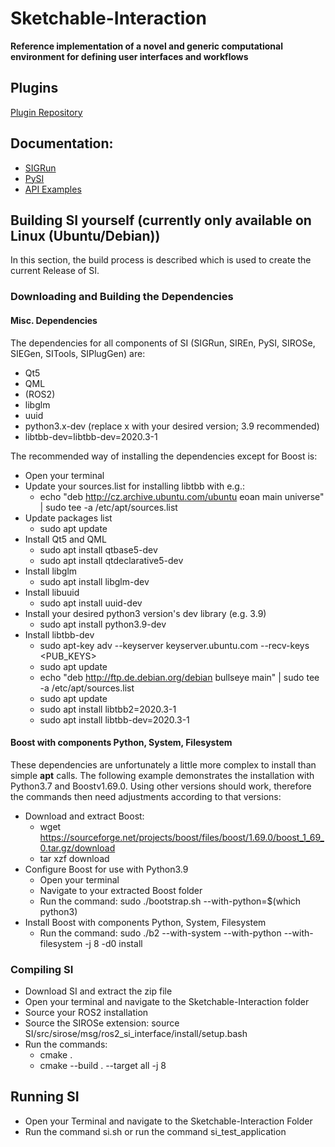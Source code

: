 # Sketchable-Interaction

**Reference implementation of a novel and generic computational environment for defining user interfaces and workflows**

##  Plugins
[Plugin Repository](https://github.com/PDA-UR/Sketchable-Interaction-Plugins)

## Documentation:
* [SIGRun](https://pda-ur.github.io/Sketchable-Interaction/SI-Doc/si/sigrun/html/docs/index.html)
* [PySI](https://pda-ur.github.io/Sketchable-Interaction/SI-Doc/si/pysi/html/docs/index.html)
* [API Examples](https://pda-ur.github.io/Sketchable-Interaction/SI-Doc/si/api_examples/api_examples.html)

## Building SI yourself (currently only available on Linux (Ubuntu/Debian))
In this section, the build process is described which is used to create the current Release of SI.
### Downloading and Building the Dependencies
#### Misc. Dependencies
The dependencies for all components of SI (SIGRun, SIREn, PySI, SIROSe, SIEGen, SITools, SIPlugGen) are:
  * Qt5
  * QML
  * (ROS2)
  * libglm
  * uuid
  * python3.x-dev (replace x with your desired version; 3.9 recommended)
  * libtbb-dev=libtbb-dev=2020.3-1
  
The recommended way of installing the dependencies except for Boost is:
  * Open your terminal
  * Update your sources.list for installing libtbb with e.g.:
    * echo "deb http://cz.archive.ubuntu.com/ubuntu eoan main universe" | sudo tee -a  /etc/apt/sources.list
  * Update packages list
    * sudo apt update
  * Install Qt5 and QML
    * sudo apt install qtbase5-dev
    * sudo apt install qtdeclarative5-dev
  * Install libglm
    * sudo apt install libglm-dev
  * Install libuuid
    * sudo apt install uuid-dev
  * Install your desired python3 version's dev library (e.g. 3.9)
    * sudo apt install python3.9-dev
  * Install libtbb-dev 
    * sudo apt-key adv --keyserver keyserver.ubuntu.com --recv-keys <PUB_KEYS>
    * sudo apt update
    * echo "deb http://ftp.de.debian.org/debian bullseye main" | sudo tee -a  /etc/apt/sources.list
    * sudo apt update
    * sudo apt install libtbb2=2020.3-1
    * sudo apt install libtbb-dev=2020.3-1
    
#### Boost with components Python, System, Filesystem
These dependencies are unfortunately a little more complex to install than simple **apt** calls.
The following example demonstrates the installation with Python3.7 and Boostv1.69.0.
Using other versions should work, therefore the commands then need adjustments according to that versions:
* Download and extract Boost:
  * wget https://sourceforge.net/projects/boost/files/boost/1.69.0/boost_1_69_0.tar.gz/download
  * tar xzf download
* Configure Boost for use with Python3.9
  * Open your terminal
  * Navigate to your extracted Boost folder
  * Run the command: sudo ./bootstrap.sh --with-python=$(which python3)
* Install Boost with components Python, System, Filesystem
  * Run the command: sudo ./b2 --with-system --with-python --with-filesystem -j 8 -d0 install
  
### Compiling SI
* Download SI and extract the zip file
* Open your terminal and navigate to the Sketchable-Interaction folder
* Source your ROS2 installation
* Source the SIROSe extension: source SI/src/sirose/msg/ros2_si_interface/install/setup.bash
* Run the commands:
  * cmake .
  * cmake --build . --target all -j 8

## Running SI
* Open your Terminal and navigate to the Sketchable-Interaction Folder
* Run the command si.sh or run the command si_test_application
